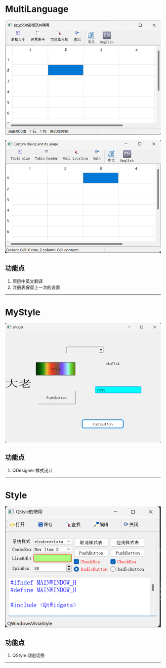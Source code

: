# MultiLanguage

![image-20230612011337408](./assets/image-20230612011337408.png)

![image-20230612011243971](./assets/image-20230612011243971.png)

## 功能点

1. 项目中英文翻译
2. 注册表保留上一次的设置

---

# MyStyle

![image-20230612191242253](./assets/image-20230612191242253.png)

## 功能点

1. QDesigner 样式设计

---

# Style

![image-20230612193148315](./assets/image-20230612193148315.png)

## 功能点

1. QStyle 动态切换

---

